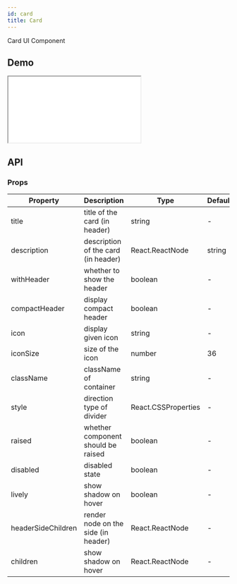 ```yaml
---
id: card
title: Card
---
```


Card UI Component

## Demo

<iframe src="/storybook-static/iframe.html?id=components-card--default"></iframe>

## API

### Props

| Property           | Description                         | Type                | Default |
| ------------------ | ----------------------------------- | ------------------- | ------- |
| title              | title of the card (in header)       | string              | -       |
| description        | description of the card (in header) | React.ReactNode     | string  | - |
| withHeader         | whether to show the header          | boolean             | -       |
| compactHeader      | display compact header              | boolean             | -       |
| icon               | display given icon                  | string              | -       |
| iconSize           | size of the icon                    | number              | 36      |
| className          | className of container              | string              | -       |
| style              | direction type of divider           | React.CSSProperties | -       |
| raised             | whether component should be raised  | boolean             | -       |
| disabled           | disabled state                      | boolean             | -       |
| lively             | show shadow on hover                | boolean             | -       |
| headerSideChildren | render node on the side (in header) | React.ReactNode     | -       |
| children           | show shadow on hover                | React.ReactNode     | -       |
